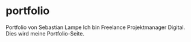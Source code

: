 # portfolio
Portfolio von Sebastian Lampe
Ich bin Freelance Projektmanager Digital.
Dies wird meine Portfolio-Seite.
